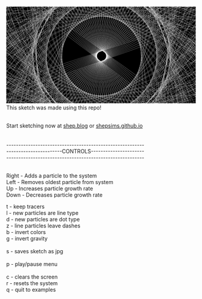 ![Example](gravity/src/drawing.jpg)<br/>
This sketch was made using this repo!<br><br>

Start sketching now at [shep.blog](https://shep.blog) or [shepsims.github.io](https://shepsims.github.io)<br><br><br>
---------------------------------------------------------<br>
-----------------------CONTROLS----------------------<br>
---------------------------------------------------------<br><br>

Right - Adds a particle to the system<br>
Left - Removes oldest particle from system<br>
Up - Increases particle growth rate<br>
Down - Decreases particle growth rate<br>

t - keep tracers<br>
l - new particles are line type<br>
d - new particles are dot type<br>
z - line particles leave dashes<br>
b - invert colors<br>
g - invert gravity<br><br>
s - saves sketch as jpg<br><br>
p - play/pause menu<br><br>
c - clears the screen<br>
r - resets the system<br>
q - quit to examples<br>
